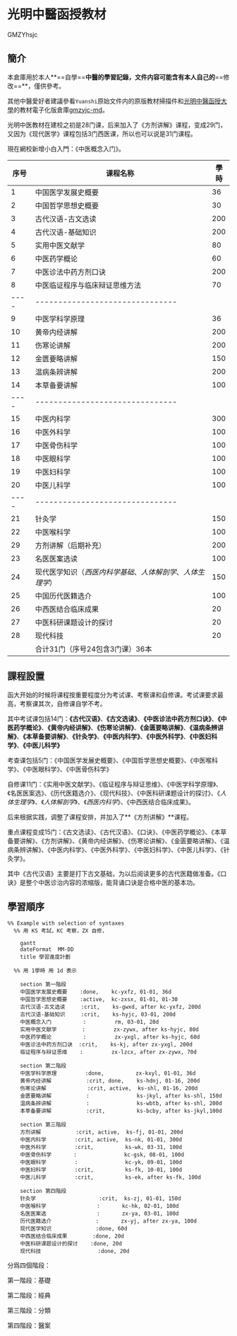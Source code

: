 # 光明中醫函授教材

GMZYhsjc

## 簡介

本倉庫用於本人**==自學==**中醫的學習記錄，文件内容可能含有本人自己的**==修改==**，僅供參考。



其他中醫愛好者建議參看`Yuanshi`原始文件内的原版教材掃描件和[光明中醫函授大學](https://www.gmzyjc.com)的教材電子化版倉庫[gmzyjc-md](https://github.com/Franklyzzm/gmzyjc-md)。

光明中医教材在建校之初是28门课，后来加入了《方剂讲解》课程，变成29门，又因为《现代医学》课程包括3门西医课，所以也可以说是31门课程。

現在網校新增小白入門：《中医概念入门》。

| 序号   | 课程名称                              | 學時  |
| ---- | --------------------------------- | --- |
| 1    | 中国医学发展史概要                         | 36  |
| 2    | 中国哲学思想史概要                         | 30  |
| 3    | 古代汉语-古文选读                         | 200 |
| 4    | 古代汉语-基础知识                         | 200 |
| 5    | 实用中医文献学                           | 80  |
| 6    | 中医药学概论                            | 60  |
| 7    | 中医诊法中药方剂口诀                        | 200 |
| 8    | 中医临证程序与临床辩证思维方法                   | 70  |
| ---- | -------------------------------   |     |
| 9    | 中医学科学原理                           | 36  |
| 10   | 黄帝内经讲解                            | 200 |
| 11   | 伤寒论讲解                             | 200 |
| 12   | 金匮要略讲解                            | 150 |
| 13   | 温病条辨讲解                            | 200 |
| 14   | 本草备要讲解                            | 100 |
| ---- | -------------------------------   |     |
| 15   | 中医内科学                             | 300 |
| 16   | 中医外科学                             | 100 |
| 17   | 中医骨伤科学                            | 100 |
| 18   | 中医眼科学                             | 100 |
| 19   | 中医妇科学                             | 100 |
| 20   | 中医儿科学                             | 100 |
| ---- | -------------------------------   |     |
| 21   | 针灸学                               | 150 |
| 22   | 中医喉科学                             | 100 |
| 29   | 方剂讲解（后期补充）                        | 200 |
| 23   | 名医医案选读                            | 100 |
| 24   | 现代医学知识（*西医内科学基础*、*人体解剖学*、*人体生理学*） | 150 |
| 25   | 中国历代医籍选介                          | 100 |
| 26   | 中西医结合临床成果                         | 20  |
| 27   | 中医科研课题设计的探讨                       | 20  |
| 28   | 现代科技                              | 20  |
|      | 合计31门（序号24包含3门课）36本               |     |

## 課程設置

函大开始的时候将课程按重要程度分为考试课、考察课和自修课。考试课要求最高，考察课其次，自修课自学不考。

其中考试课包括14门：**《古代汉语》**、**《古文选读》**、**《中医诊法中药方剂口诀》**、**《中医药学概论》**、**《黄帝内经讲解》**、**《伤寒论讲解》**、**《金匮要略讲解》**、**《温病条辨讲解》**、**《本草备要讲解》**、**《针灸学》**、**《中医内科学》**、**《中医外科学》**、**《中医妇科学》**、**《中医儿科学》**

考查课包括5门：《中国医学发展史概要》、《中国哲学思想史概要》、《中医喉科学》、《中医眼科学》、《中医骨伤科学》

自修课11门：《实用中医文献学》、《临证程序与辩证思维》、《中医学科学原理》、《名医医案选》、《历代医籍选介》、《现代科技》、《中医科研课题设计的探讨》、《*人体生理学*》、《*人体解剖学*》、《*西医内科学*》、《中西医结合临床成果》。

后来根据实践，调整了课程安排，并加入了**《方剂讲解》**课程。

重点课程变成15门：《古文选读》、《古代汉语》、《口诀》、《中医药学概论》、《本草备要讲解》、《方剂讲解》、《黄帝内经讲解》、《伤寒论讲解》、《金匮要略讲解》、《温病条辨讲解》、《中医内科学》、《中医外科学》、《中医妇科学》、《中医儿科学》、《针灸学》。

其中《古代汉语》主要是打下古文基础，为以后阅读更多的古代医籍做准备。《口诀》是整个中医诊治内容的浓缩版，能背诵口诀是合格中医的基本功。

## 學習順序

```mermaid
%% Example with selection of syntaxes
  %% 用 KS 考試，KC 考察，ZX 自修，

    gantt
    dateFormat  MM-DD
    title 學習進度計劃

  %% 用 1學時 用 1d 表示

    section 第一階段
    中国医学发展史概要    :done,    kc-yxfz, 01-01, 36d
    中国哲学思想史概要    :active,  kc-zxsx, 01-01, 01-30
    古代汉语-古文选读     :crit,    ks-gwxd, after kc-yxfz, 200d
    古代汉语-基础知识     :crit,    ks-hyjc, 03-01, 200d
    中医概念入门          :         rm, 03-01, 20d 
    实用中医文献学        :         zx-zywx, after ks-hyjc, 80d
    中医药学概论          :         zx-yxgl, after ks-hyjc, 60d
    中医诊法中药方剂口诀  :crit,    ks-kj, after zx-yxgl, 200d
    临证程序与辩证思维    :         zx-lzcx, after zx-zywx, 70d

    section 第二階段
    中医学科学原理         :done,          zx-kxyl, 01-01, 36d
    黄帝内经讲解           :crit, done,    ks-hdnj, 01-16, 200d
    伤寒论讲解             :crit, active,  ks-shl, 01-16, 200d
    金匮要略讲解           :               ks-jkyl, after ks-shl, 150d
    温病条辨讲解           :               ks-wbtb, after ks-shl, 200d
    本草备要讲解           :crit,          ks-bcby, after ks-jkyl,100d

    section 第三階段
    方剂讲解           :crit, active,  ks-fj, 01-01, 200d
    中医内科学         :crit, active,  ks-nk, 01-01, 300d
    中医外科学         :crit,          ks-wk, 03-31, 100d
    中医骨伤科学       :               kc-gsk, 08-01, 100d
    中医眼科学         :               kc-yk, 09-01, 100d
    中医妇科学         :crit,          ks-fk, 10-01, 100d
    中医儿科学         :crit,          ks-ek, after ks-fk, 100d

    section 第四階段
    针灸学                    :crit,  ks-zj, 01-01, 150d
    中医喉科学                :       kc-hk, 02-01, 100d
    名医医案选                :       zx-ya, 03-01, 100d
    历代医籍选介              :       zx-yj, after zx-ya, 100d
    现代医学知识              :done, 60d
    中西医结合临床成果        :done, 20d
    中医科研课题设计的探讨    :done, 20d
    现代科技                  :done, 20d
```

<!--program subject course class-->

分爲四個階段：

第一階段：基礎

第二階段：經典

第三階段：分類

第四階段：醫案
